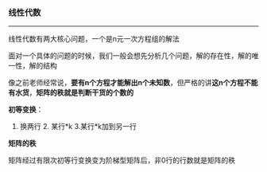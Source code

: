 ### 线性代数

---

线性代数有两大核心问题，一个是n元一次方程组的解法

面对一个具体的问题的时候，我们一般会想先分析几个问题，解的存在性，解的唯一性，解的结构

像之前老师经常说，**要有n个方程才能解出n个未知数**，但严格的讲**这n个方程不能有水货**，**矩阵的秩就是判断干货的个数的**

**初等变换**：

1. 换两行 2. 某行\*k 3.某行\*k加到另一行

**矩阵的秩**

矩阵经过有限次初等行变换变为阶梯型矩阵后，非0行的行数就是矩阵的秩

